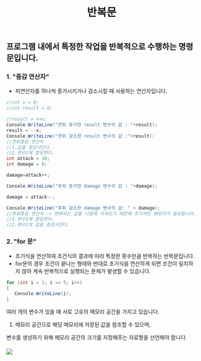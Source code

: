 ﻿---
layout: simple
title: "반복문"
---

## 프로그램 내에서 특정한 작업을 반복적으로 수행하는 명령문입니다.

### 1. "증감 연산자"

- 피연산자를 하나씩 증가시키거나 감소시킬 때 사용하는 연산자입니다.

```c#
//int x = 0;
//int result = 0;

//result = ++x;
Console.WriteLine("전위 증가한 result 변수의 값 : "+result);
result = --x;
Console.WriteLine("전위 감소한 result 변수의 값 :"+result);
//전위증감 연산자
//1.값을 증감시킨다.
//2.변수2에 할당한다.
int attack = 10;
int damage = 0;

damage=attack++;

Console.WriteLine("후위 증가한 damage 변수의 값 : "+damage);

damage = attack--;

Console.WriteLine("후위 감소한 damage 변수의 값: " + damage);
//후위증감 연산자 -> 변화되는 값을 나중에 가져오기 때문에 추가적인 메모리가 필요합니다.
//1.변수2에 할당한다.
//2.변수1의 값을 증감시킨다.
```

### 2. "for 문"

- 초기식을 연산하여 조건식의 결과에 따라 특정한 횟수만큼 반복하는 반복문입니다.
- for문의 경우 조건이 끝나는 형태와 반대로 초기식을 연산하게 되면 조건이 일치하지 않아 계속 반복적으로 실행되는 문제가 발생할 수 있습니다.

```csharp
for (int i = 1; i <= 5; i++)
{
   Console.WriteLine(i);
}
```

여러 개의 변수가 있을 때 서로 고유의 메모리 공간을 가지고 있습니다.

1. 메모리 공간으로 해당 메모리에 저장된 값을 참조할 수 있으며,

변수를 생성하기 위해 메모리 공간의 크기를 지정해주는 자료형을 선언해야 합니다.

#### ![](Aspose.Words.d1da0567-1fc2-4905-87b2-57dc50a71b91.001.png)
